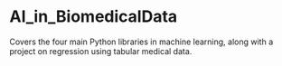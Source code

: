 # AI_in_BiomedicalData
Covers the four main Python libraries in machine learning, along with a project on regression using tabular medical data.
